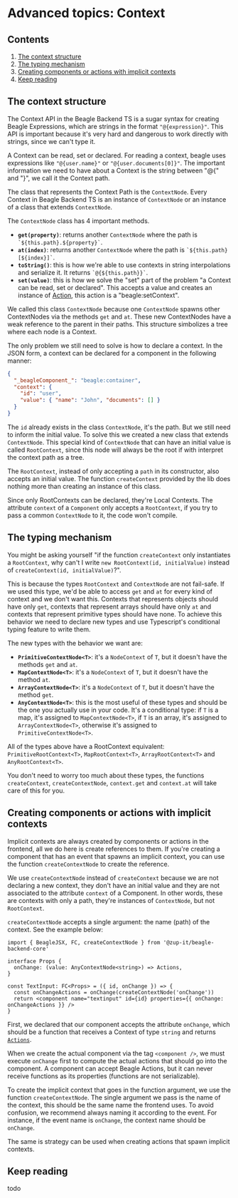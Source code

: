 # Advanced topics: Context

## Contents
1. [The context structure](#the-context-structure)
1. [The typing mechanism](#the-typing-mechanism)
1. [Creating components or actions with implicit contexts](#creating-components-or-actions-with-implicit-contexts)
1. [Keep reading](#keep-reading)

## The context structure
The Context API in the Beagle Backend TS is a sugar syntax for creating Beagle Expressions, which are strings in the
format `"@{expression}"`. This API is important because it's very hard and dangerous to work directly with strings,
since we can't type it.

A Context can be read, set or declared. For reading a context, beagle uses expressions like `"@{user.name}"` or
`"@{user.documents[0]}"`. The important information we need to have about a Context is the string between "@{" and
"}", we call it the Context path.

The class that represents the Context Path is the `ContextNode`. Every Context in Beagle Backend TS is an instance of
`ContextNode` or an instance of a class that extends `ContextNode`.

The `ContextNode` class has 4 important methods.

- **`get(property)`**: returns another `ContextNode` where the path is `` `${this.path}.${property}` ``.
- **`at(index)`**: returns another `ContextNode` where the path is `` `${this.path}[${index}]` ``.
- **`toString()`**: this is how we're able to use contexts in string interpolations and serialize it. It returns
`` `@{${this.path}}` ``.
- **`set(value)`**: this is how we solve the "set" part of the problem "a Context can be read, set or declared". This
accepts a value and creates an instance of [Action](../action), this action is a "beagle:setContext".

We called this class `ContextNode` because one `ContextNode` spawns other ContextNodes via the methods `get` and `at`.
These new ContextNodes have a weak reference to the parent in their paths. This structure simbolizes a tree where each
node is a Context.

The only problem we still need to solve is how to declare a context. In the JSON form, a context can be declared for
a component in the following manner:

```json
{
  "_beagleComponent_": "beagle:container",
  "context": {
    "id": "user",
    "value": { "name": "John", "documents": [] }
  }
}
```

The `id` already exists in the class `ContextNode`, it's the path. But we still need to inform the initial value. To
solve this we created a new class that extends `ContextNode`. This special kind of `ContextNode` that can have an
initial value is called `RootContext`, since this node will always be the root if with interpret the context path as a
tree.

The `RootContext`, instead of only accepting a `path` in its constructor, also accepts an initial value. The function
`createContext` provided by the lib does nothing more than creating an instance of this class.

Since only RootContexts can be declared, they're Local Contexts. The attribute `context` of a `Component` only accepts
a `RootContext`, if you try to pass a common `ContextNode` to it, the code won't compile.

## The typing mechanism
You might be asking yourself "if the function `createContext` only instantiates a `RootContext`, why can't I write
`new RootContext(id, initialValue)` instead of `createContext(id, initialValue)`?".

This is because the types `RootContext` and `ContextNode` are not fail-safe. If we used this type, we'd be able to
access `get` and `at` for every kind of context and we don't want this. Contexts that represents objects should have
only `get`, contexts that represent arrays should have only `at` and contexts that represent primitive types should have
none. To achieve this behavior we need to declare new types and use Typescript's conditional typing feature to write
them.

The new types with the behavior we want are:

- **`PrimitiveContextNode<T>`**: it's a `NodeContext` of `T`, but it doesn't have the methods `get` and `at`.
- **`MapContextNode<T>`**: it's a `NodeContext` of `T`, but it doesn't have the method `at`.
- **`ArrayContextNode<T>`**: it's a `NodeContext` of `T`, but it doesn't have the method `get`.
- **`AnyContextNode<T>`**: this is the most useful of these types and should be the one you actually use in your code.
It's a conditional type: if `T` is a map, it's assigned to `MapContextNode<T>`, if `T` is an array, it's assigned to
`ArrayContextNode<T>`, otherwise it's assigned to `PrimitiveContextNode<T>`.

All of the types above have a RootContext equivalent: `PrimitiveRootContext<T>`, `MapRootContext<T>`,
`ArrayRootContext<T>` and `AnyRootContext<T>`.

You don't need to worry too much about these types, the functions `createContext`, `createContextNode`, `context.get`
and `context.at` will take care of this for you.

## Creating components or actions with implicit contexts
Implicit contexts are always created by components or actions in the frontend, all we do here is create references to
them. If you're creating a component that has an event that spawns an implicit context, you can use the function
`createContextNode` to create the reference.

We use `createContextNode` instead of `createContext` because we are not declaring a new context, they don't have an
initial value and they are not associated to the attribute `context` of a Component. In other words, these are contexts
with only a path, they're instances of `ContextNode`, but not `RootContext`.

`createContextNode` accepts a single argument: the name (path) of the context. See the example below:

```tsx
import { BeagleJSX, FC, createContextNode } from '@zup-it/beagle-backend-core'

interface Props {
  onChange: (value: AnyContextNode<string>) => Actions,
}

const TextInput: FC<Props> = ({ id, onChange }) => {
  const onChangeActions = onChange(createContextNode('onChange'))
  return <component name="textinput" id={id} properties={{ onChange: onChangeActions }} />
}
```

First, we declared that our component accepts the attribute `onChange`, which should be a function that receives a
Context of type `string` and returns [`Actions`](todo).

When we create the actual component via the tag `<component />`, we must execute `onChange` first to compute the actual
actions that should go into the component. A component can accept Beagle Actions, but it can never receive functions as
its properties (functions are not serializable).

To create the implicit context that goes in the function argument, we use the function `createContextNode`. The single
argument we pass is the name of the context, this should be the same name the frontend uses. To avoid confusion, we
recommend always naming it according to the event. For instance, if the event name is `onChange`, the context name
should be `onChange`.

The same is strategy can be used when creating actions that spawn implicit contexts.

## Keep reading
todo
